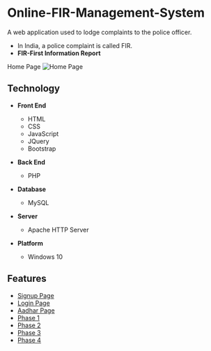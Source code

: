 # Online-FIR-Management-System


A web application used to lodge complaints to the police officer. 


  * In India, a police complaint is called FIR. 
  * **FIR-First Information Report**
 
Home Page ![Home Page](https://github.com/ShardulDave/Online-FIR-Management-System/blob/master/pics/Picture1.png)
## Technology 

  * **Front End**
    * HTML 
    * CSS
    * JavaScript
    * JQuery
    * Bootstrap
    
  * **Back End**
    * PHP
    
  * **Database**
    * MySQL
    
  * **Server**
    * Apache HTTP Server
  
  * **Platform**
    * Windows 10

## Features

  * [Signup Page](https://github.com/ShardulDave/Online-FIR-Management-System/blob/master/pics/Picture2.png)
  * [Login Page](https://github.com/ShardulDave/Online-FIR-Management-System/blob/master/pics/Picture7.png)
  * [Aadhar Page](https://github.com/ShardulDave/Online-FIR-Management-System/blob/master/pics/Picture6.png)
  * [Phase 1](https://github.com/ShardulDave/Online-FIR-Management-System/blob/master/pics/Picture8.png)
  * [Phase 2](https://github.com/ShardulDave/Online-FIR-Management-System/blob/master/pics/Picture9.png)
  * [Phase 3](https://github.com/ShardulDave/Online-FIR-Management-System/blob/master/pics/Picture10.png)
  * [Phase 4](https://github.com/ShardulDave/Online-FIR-Management-System/blob/master/pics/Picture11.png)

